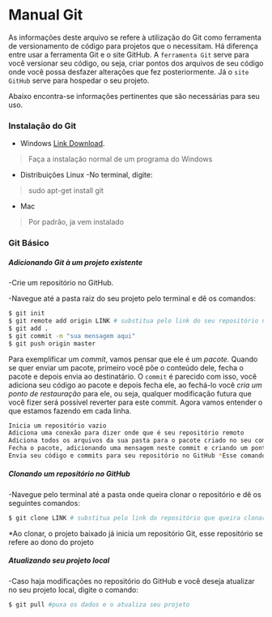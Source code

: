 # Manual Git
As informações deste arquivo se refere à utilização do Git como ferramenta de versionamento de código para projetos que o necessitam.
Há diferença entre usar a ferramenta Git e o site GitHub. A `ferramenta Git` serve para você versionar seu código, ou seja, criar pontos dos arquivos de seu código onde você possa desfazer alterações que fez posteriormente. Já o  `site GitHub` serve para hospedar o seu projeto.

Abaixo encontra-se informações pertinentes que são necessárias para seu uso.

### Instalação do Git

* Windows [Link Download](https://git-scm.com/download/win).
> Faça a instalação normal de um programa do Windows

* Distribuições Linux
-No terminal, digite:
> sudo apt-get install git

* Mac
>  Por padrão, ja vem instalado

### Git Básico

##### Adicionando Git à um projeto existente

-Crie um repositório no GitHub.

-Navegue até a pasta raiz do seu projeto pelo terminal e dê os comandos:
```bash
$ git init
$ git remote add origin LINK # substitua pelo link do seu repositório no GitHub
$ git add .
$ git commit -m "sua mensagem aqui"
$ git push origin master 
```
Para exemplificar um *commit*, vamos pensar que ele é um _pacote._ 
Quando se quer enviar um pacote, primeiro você põe o conteúdo dele, fecha o pacote e depois envia ao destinatário. 
O `commit` é parecido com isso, você adiciona seu código ao pacote e depois fecha ele, ao fechá-lo você *cria um ponto de restauração* para ele, ou seja, qualquer modificação futura que você fizer será possível reverter para este commit.
Agora vamos entender o que estamos fazendo em cada linha.

```bash
Inicia um repositório vazio
Adiciona uma conexão para dizer onde que é seu repositório remoto
Adiciona todos os arquivos da sua pasta para o pacote criado no seu computador
Fecha o pacote, adicionando uma mensagem neste commit e criando um ponto de restauração no seu computador
Envia seu código e commits para seu repositório no GitHub *Esse comando deixará seu código atualizado para outras pessoas que queiram baixá-lo
```

##### Clonando um repositório no GitHub

-Navegue pelo terminal até a pasta onde queira clonar o repositório e dê os seguintes comandos:

```bash
$ git clone LINK # substitua pelo link do repositório que queira clonar
```

*Ao clonar, o projeto baixado já inicia um repositório Git, esse repositório se refere ao dono do projeto

##### Atualizando seu projeto local

-Caso haja modificações no repositório do GitHub e você deseja atualizar no seu projeto local, digite o comando:

```bash
$ git pull #puxa os dados e o atualiza seu projeto
```


